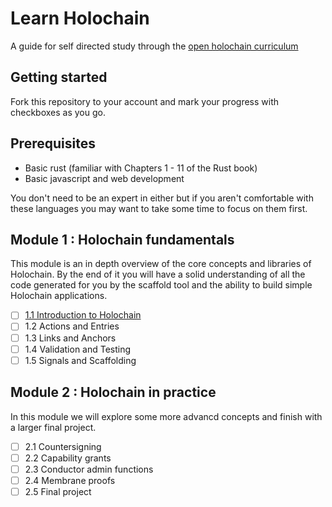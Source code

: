 # Learn Holochain
A guide for self directed study through the [open holochain curriculum](https://github.com/CodeWithJV/open-holochain-curriculum)

## Getting started
Fork this repository to your account and mark your progress with checkboxes as you go.

## Prerequisites
- Basic rust (familiar with Chapters 1 - 11 of the Rust book)
- Basic javascript and web development

You don't need to be an expert in either but if you aren't comfortable with these languages you may want to take some time to focus on them first.

## Module 1 : Holochain fundamentals

This module is an in depth overview of the core concepts and libraries of Holochain. By the end of it you will have a solid understanding of all the code generated for you by the scaffold tool and the ability to build simple Holochain applications.

* [ ] [1.1 Introduction to Holochain](./1-holochain-fundamentals/1-holochain-introduction.md)
* [ ] 1.2 Actions and Entries
* [ ] 1.3 Links and Anchors
* [ ] 1.4 Validation and Testing
* [ ] 1.5 Signals and Scaffolding

## Module 2 : Holochain in practice

In this module we will explore some more advancd concepts and finish with a larger final project. 

* [ ] 2.1 Countersigning
* [ ] 2.2 Capability grants
* [ ] 2.3 Conductor admin functions
* [ ] 2.4 Membrane proofs
* [ ] 2.5 Final project
